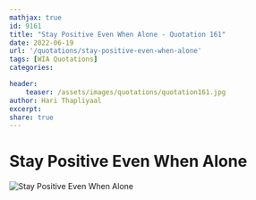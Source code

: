 ```yaml
---
mathjax: true
id: 9161
title: "Stay Positive Even When Alone - Quotation 161"
date: 2022-06-19
url: '/quotations/stay-positive-even-when-alone'
tags: [WIA Quotations] 
categories: 

header:
    teaser: /assets/images/quotations/quotation161.jpg
author: Hari Thapliyaal 
excerpt:
share: true 
---
```


# Stay Positive Even When Alone

![Stay Positive Even When Alone](/assets/images/quotations/quotation161.jpg)
